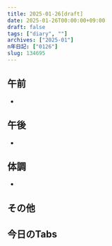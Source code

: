 ```yaml
---
title: 2025-01-26[draft]
date: 2025-01-26T00:00:00+09:00
draft: false
tags: ["diary", ""]
archives: ["2025-01"]
n年日記: ["0126"]
slug: 134695
---
```

## 午前
- 
## 午後
- 
## 体調
- 
## その他
## 今日のTabs